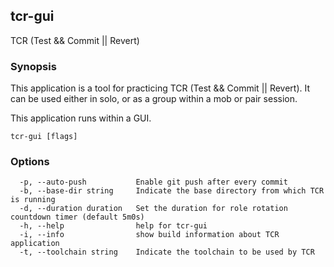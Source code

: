 ## tcr-gui

TCR (Test && Commit || Revert)

### Synopsis


This application is a tool for practicing TCR (Test && Commit || Revert).
It can be used either in solo, or as a group within a mob or pair session.

This application runs within a GUI.

```
tcr-gui [flags]
```

### Options

```
  -p, --auto-push           Enable git push after every commit
  -b, --base-dir string     Indicate the base directory from which TCR is running
  -d, --duration duration   Set the duration for role rotation countdown timer (default 5m0s)
  -h, --help                help for tcr-gui
  -i, --info                show build information about TCR application
  -t, --toolchain string    Indicate the toolchain to be used by TCR
```

